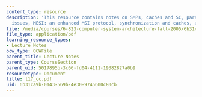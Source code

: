 ```yaml
---
content_type: resource
description: 'This resource contains notes on SMPs, caches and SC, parallel I/O, cache
  issues, MESI: an enhanced MSI protocol, synchronization and caches, and store conditional.'
file: /media/courses/6-823-computer-system-architecture-fall-2005/6b31ca9b0143569b4e309745600c80cb_l17_cc.pdf
file_type: application/pdf
learning_resource_types:
- Lecture Notes
ocw_type: OCWFile
parent_title: Lecture Notes
parent_type: CourseSection
parent_uid: 5017895b-3c66-fd04-4111-19382827a0b9
resourcetype: Document
title: l17_cc.pdf
uid: 6b31ca9b-0143-569b-4e30-9745600c80cb
---
```

